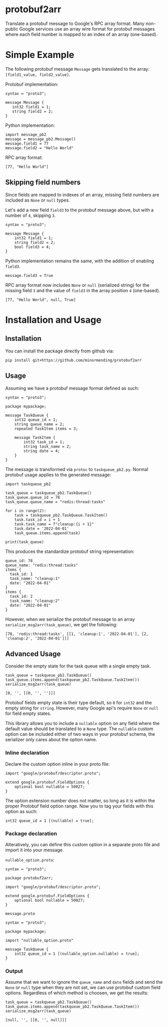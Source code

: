 # protobuf2arr
 Translate a protobuf message to Google's RPC array format. Many non-public  Google services use an array wire format for protobuf messages where each field number is mapped to an index of an array (one-based).

# Simple Example
 The following protobuf message `Message` gets translated to the array: `[field1_value, field2_value]`.
 
 Protobuf implementation:
 ```
syntax = "proto3";

message Message {
    int32 field1 = 1;
    string field2 = 2;
}
 ```

Python implementation:
 ```
import message_pb2
message = message_pb2.Message()
message.field1 = 77
message.field2 = "Hello World"
 ```

RPC array format:
```
[77, "Hello World"]
```

## Skipping field numbers 
Since fields are mapped to indexes of an array, missing field numbers are included as `None` or `null` types. 

Let's add a new field `field3` to the protobuf message above, but with a number of `4`, skipping `3`.
```
syntax = "proto3";

message Message {
    int32 field1 = 1;
    string field2 = 2;
    bool field3 = 4;
}
```

Python implementation remains the same, with the addition of enabling `field3`.
```
message.field3 = True
```

RPC array format now includes `None` or `null` (serialized string) for the missing field `3` and the value of `field3` in the array position `4` (one-based). 
```
[77, "Hello World", null, True]
```

# Installation and Usage

## Installation

You can install the package directly from github via:
```
pip install git+https://github.com/minormending/protobuf2arr
```

## Usage
Assuming we have a protobuf message format defined as such:
```
syntax = "proto3";

package mypackage;

message TaskQueue {
    int32 queue_id = 1;
    string queue_name = 2;
    repeated TaskItem items = 3;

    message TaskItem {
        int32 task_id = 1;
        string task_name = 2;
        string date = 4; 
    }
}
```

The message is transformed via `protoc` to `taskqueue_pb2.py`. Normal protobuf usage applies to the generated message:
```
import taskqueue_pb2

task_queue = taskqueue_pb2.TaskQueue()
task_queue.queue_id = 78
task_queue.queue_name = "redis:thread:tasks"

for i in range(2):
    task = taskqueue_pb2.TaskQueue.TaskItem()
    task.task_id = i + 1
    task.task_name = f"cleanup:{i + 1}"
    task.date = '2022-04-01'
    task_queue.items.append(task)

print(task_queue)
```

This produces the standardize protobuf string representation:
```
queue_id: 78
queue_name: "redis:thread:tasks"
items {
  task_id: 1
  task_name: "cleanup:1"
  date: "2022-04-01"
}
items {
  task_id: 2
  task_name: "cleanup:2"
  date: "2022-04-01"
}
```

However, when we serialize the protobuf message to an array `serialize_msg2arr(task_queue)`, we get the following:
```
[78, 'redis:thread:tasks', [[1, 'cleanup:1', '2022-04-01'], [2, 'cleanup:2', '2022-04-01']]]
```

## Advanced Usage
Consider the empty state for the task queue with a single empty task.
```
task_queue = taskqueue_pb2.TaskQueue()
task_queue.items.append(taskqueue_pb2.TaskQueue.TaskItem())
serialize_msg2arr(task_queue)
```
```
[0, '', [[0, '', '']]]
```
Protobuf fields empty state is their type default, so `0` for `int32` and the empty string for `string`. However, many Google api's require `None` or `null` for field empty states. 

This library allows you to include a `nullable` option on any field where the default value should be translated to a `None` type. The `nullable` custom option can be included either of two ways in your protobuf schema, the serializer only cares about the option name.

### Inline declaration
Declare the custom option inline in your proto file:
```
import "google/protobuf/descriptor.proto";

extend google.protobuf.FieldOptions {
    optional bool nullable = 50027;
}
```
The option extension number does not matter, so long as it is within the proper Protobuf field option range. Now you to tag your fields with this option as such:
```
int32 queue_id = 1 [(nullable) = true];
```

### Package declaration
Alteratively, you can define this custom option in a separate proto file and import it into your message.

`nullable_option.proto`:
```
syntax = "proto3";

package protobuf2arr;

import "google/protobuf/descriptor.proto";

extend google.protobuf.FieldOptions {
    optional bool nullable = 50027;
}
```

`message.proto`
```
syntax = "proto3";

package mypackage;

import "nullable_option.proto"

message TaskQueue {
    int32 queue_id = 1 [(nullable_option.nullable) = true];
}
```

### Output
Assume that we want to ignore the `queue_name` and `date` fields and send the `None` or `null` type when they are not set, we can use protobuf custom field options. Regardless of which method is choosen, we get the results:
```
task_queue = taskqueue_pb2.TaskQueue()
task_queue.items.append(taskqueue_pb2.TaskQueue.TaskItem())
serialize_msg2arr(task_queue)
```
```
[null, '', [[0, '', null]]]
```